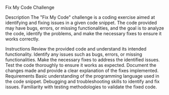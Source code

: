 Fix My Code Challenge

Description
The "Fix My Code" challenge is a coding exercise aimed at identifying and fixing issues in a given code snippet. The code provided may have bugs, errors, or missing functionalities, and the goal is to analyze the code, identify the problems, and make the necessary fixes to ensure it works correctly.

Instructions
Review the provided code and understand its intended functionality.
Identify any issues such as bugs, errors, or missing functionalities.
Make the necessary fixes to address the identified issues.
Test the code thoroughly to ensure it works as expected.
Document the changes made and provide a clear explanation of the fixes implemented.
Requirements
Basic understanding of the programming language used in the code snippet.
Debugging and troubleshooting skills to identify and fix issues.
Familiarity with testing methodologies to validate the fixed code.
